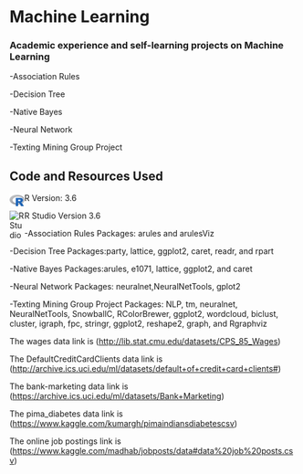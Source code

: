 # Machine Learning

### Academic experience and self-learning projects on Machine Learning

-Association Rules

-Decision Tree

-Native Bayes 

-Neural Network 

-Texting Mining Group Project

## Code and Resources Used

R Version: 3.6 <img align="left" alt="R" width="26px" src="https://raw.githubusercontent.com/github/explore/80688e429a7d4ef2fca1e82350fe8e3517d3494d/topics/r/r.png" />

R Studio Version 3.6  <img align="left" alt="RStudio" width="26px" src="https://avatars0.githubusercontent.com/u/513560?s=200&v=4" />

-Association Rules
Packages: arules and arulesViz

-Decision Tree
Packages:party, lattice, ggplot2, caret, readr, and rpart

-Native Bayes 
Packages:arules, e1071, lattice, ggplot2, and caret

-Neural Network 
Packages: neuralnet,NeuralNetTools, gplot2

-Texting Mining Group Project
Packages:
 NLP, tm, neuralnet, NeuralNetTools, SnowballC, RColorBrewer, ggplot2, wordcloud, biclust, cluster, igraph, fpc, stringr, ggplot2, reshape2, graph, and Rgraphviz

The wages data link is 
(http://lib.stat.cmu.edu/datasets/CPS_85_Wages)

The DefaultCreditCardClients data link is
(http://archive.ics.uci.edu/ml/datasets/default+of+credit+card+clients#)

The bank-marketing data link is 
(https://archive.ics.uci.edu/ml/datasets/Bank+Marketing)

The pima_diabetes data link is 
(https://www.kaggle.com/kumargh/pimaindiansdiabetescsv)

The online job postings link is 
(https://www.kaggle.com/madhab/jobposts/data#data%20job%20posts.csv)
